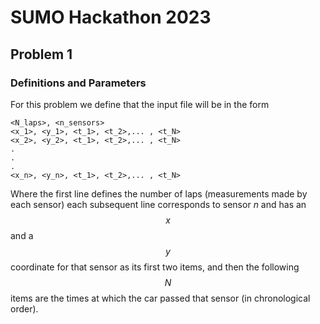 # SUMO Hackathon 2023

## Problem 1
### Definitions and Parameters
For this problem we define that the input file will be in the form
```
<N_laps>, <n_sensors>
<x_1>, <y_1>, <t_1>, <t_2>,... , <t_N>
<x_2>, <y_2>, <t_1>, <t_2>,... , <t_N>
.
.
.
<x_n>, <y_n>, <t_1>, <t_2>,... , <t_N>
```
Where the first line defines the number of laps (measurements made by each sensor) each subsequent
line corresponds to sensor $n$ and has an $$x$$ and a $$y$$ coordinate for that sensor as its first two items,
and then the following $$N$$ items are the times at which the car passed that sensor (in chronological order).

